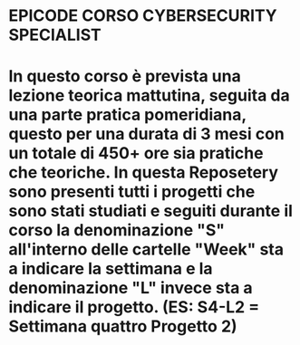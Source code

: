 # EPICODE CORSO CYBERSECURITY SPECIALIST
# In questo corso è prevista una lezione teorica mattutina, seguita da una parte pratica pomeridiana, questo per una durata di 3 mesi con un totale di 450+ ore sia pratiche che teoriche. In questa Reposetery sono presenti tutti i progetti che sono stati studiati e seguiti durante il corso la denominazione "S" all'interno delle cartelle "Week" sta a indicare la settimana e la denominazione "L" invece sta a indicare il progetto. (ES: S4-L2 = Settimana quattro Progetto 2) 
